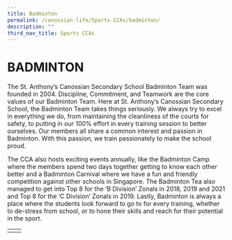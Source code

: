 ```yaml
---
title: Badminton
permalink: /canossian-life/Sports-CCAs/badminton/
description: ""
third_nav_title: Sports CCAs
---
```

# BADMINTON
The St. Anthony’s Canossian Secondary School Badminton Team was founded in 2004. Discipline, Commitment, and Teamwork are the core values of our Badminton Team. Here at St. Anthony’s Canossian Secondary School, the Badminton Team takes things seriously. We always try to excel in everything we do, from maintaining the cleanliness of the courts for safety, to putting in our 100% effort in every training session to better ourselves. Our members all share a common interest and passion in Badminton. With this passion, we train passionately to make the school proud.

The CCA also hosts exciting events annually, like the Badminton Camp where the members spend two days together getting to know each other better and a Badminton Carnival where we have a fun and friendly competition against other schools in Singapore. The Badminton Tea also managed to get into Top 8 for the ‘B Division’ Zonals in 2018, 2019 and 2021 and Top 8 for the ‘C Division’ Zonals in 2019. Lastly, Badminton is always a place where the students look forward to go to for every training, whether to de-stress from school, or to hone their skills and reach for their potential in the sport.

|   |   |
|---|---|
|   |   |